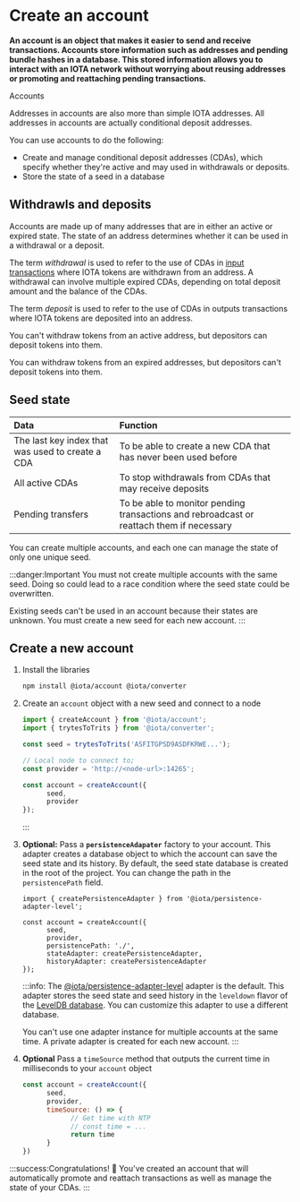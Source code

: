 # Create an account

**An account is an object that makes it easier to send and receive transactions. Accounts store information such as addresses and pending bundle hashes in a database. This stored information allows you to interact with an IOTA network without worrying about reusing addresses or promoting and reattaching pending transactions.**

Accounts 

Addresses in accounts are also more than simple IOTA addresses. All addresses in accounts are actually conditional deposit addresses.

You can use accounts to do the following:

* Create and manage conditional deposit addresses (CDAs), which specify whether they're active and may used in withdrawals or deposits.
* Store the state of a seed in a database

## Withdrawls and deposits

Accounts are made up of many addresses that are in either an active or expired state. The state of an address determines whether it can be used in a withdrawal or a deposit.

The term _withdrawal_ is used to refer to the use of CDAs in [input transactions](root://iota-basics/0.1/concepts/bundles-and-transactions.md) where IOTA tokens are withdrawn from an address. A withdrawal can involve multiple expired CDAs, depending on total deposit amount and the balance of the CDAs.

The term _deposit_ is used to refer to the use of CDAs in outputs transactions where IOTA tokens are deposited into an address.

You can't withdraw tokens from an active address, but depositors can deposit tokens into them.

You can withdraw tokens from an expired addresses, but depositors can't deposit tokens into them.

## Seed state

|**Data**| **Function**|
|:-----------------|:----------|
|The last key index that was used to create a CDA| To be able to create a new CDA that has never been used before|
|All active CDAs|To stop withdrawals from CDAs that may receive deposits|
|Pending transfers| To be able to monitor pending transactions and rebroadcast or reattach them if necessary|

You can create multiple accounts, and each one can manage the state of only one unique seed.

:::danger:Important
You must not create multiple accounts with the same seed. Doing so could lead to a race condition where the seed state could be overwritten.

Existing seeds can't be used in an account because their states are unknown. You must create a new seed for each new account.
:::

## Create a new account

1. Install the libraries

    ```bash
    npm install @iota/account @iota/converter
    ```

2. Create an `account` object with a new seed and connect to a node
   
   ```js
   import { createAccount } from '@iota/account';
   import { trytesToTrits } from '@iota/converter';

   const seed = trytesToTrits('ASFITGPSD9ASDFKRWE...');

   // Local node to connect to;
   const provider = 'http://<node-url>:14265';

   const account = createAccount({
         seed,
         provider
   });
   ```
    :::

3. **Optional:** Pass a **`persistenceAdapater`** factory to your account. This adapter creates a database object to which the account can save the seed state and its history. By default, the seed state database is created in the root of the project. You can change the path in the `persistencePath` field.

   ```JS
   import { createPersistenceAdapter } from '@iota/persistence-adapter-level';

   const account = createAccount({
         seed,
         provider,
         persistencePath: './',
         stateAdapter: createPersistenceAdapter,
         historyAdapter: createPersistenceAdapter
   });
   ```

   :::info:
    The [@iota/persistence-adapter-level](https://github.com/iotaledger/iota.js/tree/next/packages/persistence-adapter-level) adapter is the default. This adapter stores the seed state and seed history in the `leveldown` flavor of the [LevelDB database](http://leveldb.org/). You can customize this adapter to use a different database.

    You can't use one adapter instance for multiple accounts at the same time. A private adapter is created for each new account.
    :::

4. **Optional** Pass a `timeSource` method that outputs the current time in milliseconds to your `account` object

   ```js
   const account = createAccount({
         seed,
         provider,
         timeSource: () => {
               // Get time with NTP
               // const time = ...
               return time
         }
   })
   ```

:::success:Congratulations! :tada:
You've created an account that will automatically promote and reattach transactions as well as manage the state of your CDAs.
:::
